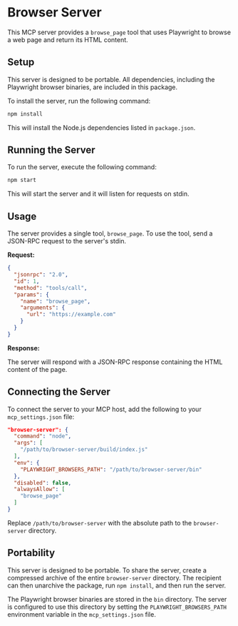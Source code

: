 # Browser Server

This MCP server provides a `browse_page` tool that uses Playwright to browse a web page and return its HTML content.

## Setup

This server is designed to be portable. All dependencies, including the Playwright browser binaries, are included in this package.

To install the server, run the following command:

```bash
npm install
```

This will install the Node.js dependencies listed in `package.json`.

## Running the Server

To run the server, execute the following command:

```bash
npm start
```

This will start the server and it will listen for requests on stdin.

## Usage

The server provides a single tool, `browse_page`. To use the tool, send a JSON-RPC request to the server's stdin.

**Request:**

```json
{
  "jsonrpc": "2.0",
  "id": 1,
  "method": "tools/call",
  "params": {
    "name": "browse_page",
    "arguments": {
      "url": "https://example.com"
    }
  }
}
```

**Response:**

The server will respond with a JSON-RPC response containing the HTML content of the page.

## Connecting the Server

To connect the server to your MCP host, add the following to your `mcp_settings.json` file:

```json
"browser-server": {
  "command": "node",
  "args": [
    "/path/to/browser-server/build/index.js"
  ],
  "env": {
    "PLAYWRIGHT_BROWSERS_PATH": "/path/to/browser-server/bin"
  },
  "disabled": false,
  "alwaysAllow": [
    "browse_page"
  ]
}
```

Replace `/path/to/browser-server` with the absolute path to the `browser-server` directory.

## Portability

This server is designed to be portable. To share the server, create a compressed archive of the entire `browser-server` directory. The recipient can then unarchive the package, run `npm install`, and then run the server.

The Playwright browser binaries are stored in the `bin` directory. The server is configured to use this directory by setting the `PLAYWRIGHT_BROWSERS_PATH` environment variable in the `mcp_settings.json` file.
